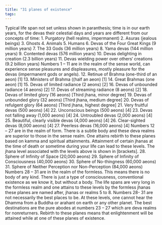 ```yaml
---
title: "31 planes of existence"
tags: 
---
```


Typical life span not set unless shown in paranthesis; time is in our earth years, for the devas their celestial days and years are different from our concepts of time: 1. Purgatory (hell realms, impermanent) 2. Asuras (jealous beings) 3. Ghosts 4. Animals 5. Humans 6. Devas of the Four Great Kings (9 million years) 7. The 33 Gods (36 million years) 8. Yama devas (144 million years) 9. Contented devas (576 million years) 10. Devas delighting in creation (2.3 billion years) 11. Devas wielding power over others‘ creations (9.2 billion years) Numbers 1 – 11 are in the realm of the sense world, can experience sense pleasures and displeasures, mostly pleasure for the devas (impermanent gods or angels). 12. Retinue of Brahma (one-third of an aeon) [1] 13. Ministers of Brahma ((half an aeon) [1] 14. Great Brahmas (one aeon) [1] 15. Devas of limited radiance (2 aeons) [2] 16. Devas of unbounded radiance (4 aeons) [2] 17. Devas of streaming radiance (8 aeons) [2] 18. Devas of limited glory (16 aeons) [Third jhana, minor degree] 19. Devas of unbounded glory (32 aeons) [Third jhana, medium degree] 20. Devas of refulgent glory (64 aeons) [Third jhana, highest degree] 21. Very fruitful devas (500 aeons) [4] 22. Unconscious beings (500 aeons) [4] 23. Devas not falling away (1,000 aeons) [4] 24. Untroubled devas (2,000 aeons) [4] 25. Beautiful, clearly visible devas (4,000 aeons) [4] 26. Clear-sighted devas (8,000 aeons) [4] 27. Peerless devas (16,000 aeons) [4] Numbers 12 – 27 are in the realm of form. There is a subtle body and these deva realms are superior to those in the sense realm. One attains rebirth to these planes based on kamma and spiritual attainments. Attainment of certain jhanas at the time of death or sometime during your life can lead to these levels. The jhana level associated with the levels above is shown in [brackets]. 28. Sphere of Infinity of Space (20,000 aeons) 29. Sphere of Infinity of Consciousness (40,000 aeons) 30. Sphere of No-thingness (60,000 aeons) 31. Sphere of Neither Perception nor Non-Perception (84,000 aeons) Numbers 28 – 31 are in the realm of the formless. This means there is no body of any kind. There is just a type of consciousness, conventional existence as we know it, but without a body. The life spans are very long in the formless realm and one attains to these levels by the formless jhanas these planes are named after, jhanas or realms 5 to 8. Numbers 28- 31 are not necessarily the best places to be. At these levels, one cannot hear the Dhamma from a Buddha or arahant on earth or any other planet. The best destinations are the pure abodes at numbers 23 – 27 which are deva realms for nonreturners. Rebirth to these planes means that enlightenment will be attained while at one of these planes of existence.